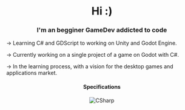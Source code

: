 <h1 align="center">Hi :)</h1>

<h3 align="center">I'm an begginer GameDev addicted to code</h3>


→ Learning C# and GDScript to working on Unity and Godot Engine.

→ Currently working on a single project of a game on Godot with C#.

→ In the learning process, with a vision for the desktop games and applications market.

<h4 align= "center">Specifications</h4>

<p align= "center"><img src= "https://external-content.duckduckgo.com/iu/?u=https%3A%2F%2Fcamo.githubusercontent.com%2F0617f4657fef12e8d16db45b8d73def73144b09f%2F68747470733a2f2f646576656c6f7065722e6665646f726170726f6a6563742e6f72672f7374617469632f6c6f676f2f6373686172702e706e67&f=1&nofb=1" alt="CSharp"/>
